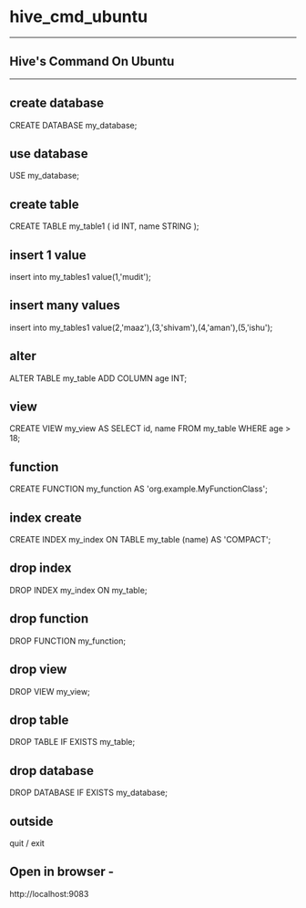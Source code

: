 # hive_cmd_ubuntu
**********************************************************
## Hive's Command On Ubuntu 
*********************************************************

## create database
CREATE DATABASE my_database;

## use database
USE my_database;

## create table
CREATE TABLE my_table1 (
    id INT,
    name STRING
);

## insert 1 value
insert into my_tables1 value(1,'mudit');

## insert many values
insert into my_tables1 value(2,'maaz'),(3,'shivam'),(4,'aman'),(5,'ishu');

## alter
ALTER TABLE my_table ADD COLUMN age INT;

## view
CREATE VIEW my_view AS
SELECT id, name FROM my_table WHERE age > 18;


## function
CREATE FUNCTION my_function AS 'org.example.MyFunctionClass';

## index create
CREATE INDEX my_index ON TABLE my_table (name) AS 'COMPACT';


## drop index
DROP INDEX my_index ON my_table;

## drop function
DROP FUNCTION my_function;


## drop view
DROP VIEW my_view;


## drop table
DROP TABLE IF EXISTS my_table;


## drop database
DROP DATABASE IF EXISTS my_database;


## outside 
quit / exit


## Open in browser - 
http://localhost:9083



